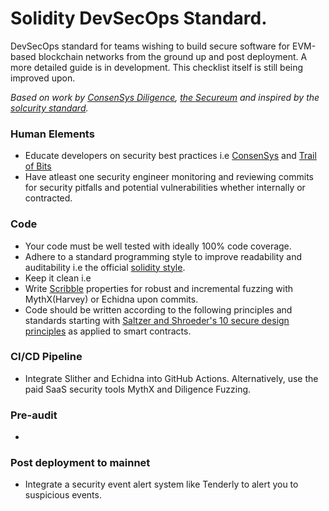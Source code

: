 # Solidity DevSecOps Standard.

DevSecOps standard for teams wishing to build secure software for EVM-based blockchain networks from the ground up and post deployment.
A more detailed guide is in development. This checklist itself is still being improved upon.

_Based on work by [ConsenSys Diligence](https://consensys.github.io/smart-contract-best-practices/), [the Secureum](https://secureum.xyz/) and inspired by the [solcurity standard](https://github.com/Rari-Capital/solcurity)._

### Human Elements

- Educate developers on security best practices i.e [ConsenSys](https://consensys.github.io/smart-contract-best-practices/) and [Trail of Bits](https://github.com/crytic/building-secure-contracts)
- Have atleast one security engineer monitoring and reviewing commits for security pitfalls and potential vulnerabilities whether internally or contracted.

### Code

- Your code must be well tested with ideally 100% code coverage.
- Adhere to a standard programming style to improve readability and auditability i.e the official [solidity style](https://docs.soliditylang.org/en/v0.8.11/style-guide.html). 
- Keep it clean i.e
- Write [Scribble](https://consensys.net/diligence/scribble/) properties for robust and incremental fuzzing with MythX(Harvey) or Echidna upon commits.
- Code should be written according to the following principles and standards starting with [Saltzer and Shroeder's 10 secure design principles](https://github.com/morphean-sec/secure-smart-contract-design-principles) as applied to smart contracts.

### CI/CD Pipeline

- Integrate Slither and Echidna into GitHub Actions. Alternatively, use the paid SaaS security tools MythX and Diligence Fuzzing.

### Pre-audit

-

### Post deployment to mainnet

- Integrate a security event alert system like Tenderly to alert you to suspicious events.
